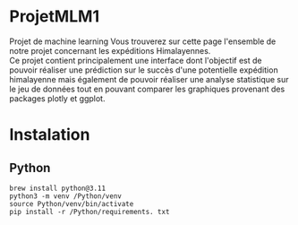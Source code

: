 # ProjetMLM1
Projet de machine learning
Vous trouverez sur cette page l'ensemble de notre projet concernant les expéditions Himalayennes.  
Ce projet contient principalement une interface dont l'objectif est de pouvoir réaliser une prédiction
sur le succès d'une potentielle expédition himalayenne mais également de pouvoir réaliser une analyse statistique 
sur le jeu de données tout en pouvant comparer les graphiques provenant des packages plotly et ggplot.

# Instalation
## Python

```
brew install python@3.11
python3 -m venv /Python/venv
source Python/venv/bin/activate
pip install -r /Python/requirements. txt
```